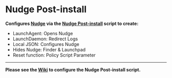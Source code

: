 # Nudge Post-install

**Configures [Nudge](https://github.com/macadmins/nudge/blob/main/README.md) via the [Nudge Post-install](Nudge-Post-install.bash) script to create:**
- LaunchAgent: Opens Nudge 
- LaunchDaemon: Redirect Logs
- Local JSON: Configures Nudge
- Hides Nudge: Finder & Launchpad
- Reset function: Policy Script Parameter

---

**Please see the [Wiki](https://github.com/dan-snelson/Nudge-Post-install/wiki) to configure the Nudge Post-install script.**